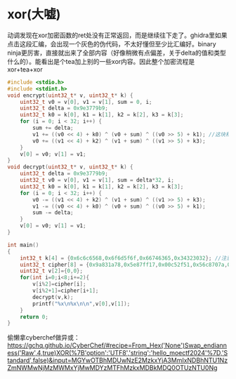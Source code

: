 # xor(大嘘)

动调发现在xor加密函数的ret处没有正常返回，而是继续往下走了。ghidra里如果点击这段汇编，会出现一个灰色的伪代码，不太好懂但至少比汇编好。binary ninja更厉害，直接就出来了全部内容（好像稍微有点偏差，关于delta的值和类型什么的）。能看出是个tea加上别的一些xor内容。因此整个加密流程是xor+tea+xor
```c
#include <stdio.h>
#include <stdint.h>
void encrypt(uint32_t* v, uint32_t* k) {
    uint32_t v0 = v[0], v1 = v[1], sum = 0, i;
    uint32_t delta = 0x9e3779b9;
    uint32_t k0 = k[0], k1 = k[1], k2 = k[2], k3 = k[3];
    for (i = 0; i < 32; i++) {
        sum += delta;
        v1 += ((v0 << 4) + k0) ^ (v0 + sum) ^ ((v0 >> 5) + k1); //这块和普通tea的实现反过来了
        v0 += ((v1 << 4) + k2) ^ (v1 + sum) ^ ((v1 >> 5) + k3);
    }
    v[0] = v0; v[1] = v1;
}
void decrypt(uint32_t* v, uint32_t* k) {
    uint32_t delta = 0x9e3779b9;
    uint32_t v0 = v[0], v1 = v[1], sum = delta*32, i;
    uint32_t k0 = k[0], k1 = k[1], k2 = k[2], k3 = k[3];
    for (i = 0; i < 32; i++) {
        v0 -= ((v1 << 4) + k2) ^ (v1 + sum) ^ ((v1 >> 5) + k3);
        v1 -= ((v0 << 4) + k0) ^ (v0 + sum) ^ ((v0 >> 5) + k1);
        sum -= delta;
    }
    v[0] = v0; v[1] = v1;
}

int main()
{
    int32_t k[4] = {0x6c6c6568,0x6f6d5f6f,0x66746365,0x34323032}; //注意端序。我直接手动转了
    uint32_t cipher[8] = {0x9a831a78,0x5e87ff17,0x00c52f51,0x56c8707a,0xc7c31e09,0x08bc7393,0xddcf1d26,0xb1efa477};
    uint32_t v[2]={0,0};
    for(int i=0;i<8;i+=2){
        v[i%2]=cipher[i];
        v[i%2+1]=cipher[i+1];
        decrypt(v,k);
        printf("%x\n%x\n\n",v[0],v[1]);
    }
    return 0;
}
```
偷懒拿cyberchef做异或： https://gchq.github.io/CyberChef/#recipe=From_Hex('None')Swap_endianness('Raw',4,true)XOR(%7B'option':'UTF8','string':'hello_moectf2024'%7D,'Standard',false)&input=MGYwOTBhMDUwNzE2MzkxYjA3MmIxNDBhNTU1NzZmNWMwNjMzMWMxYjMwMDYzMTFhMzkxMDBkMDQ0OTUzNTU0Ng
